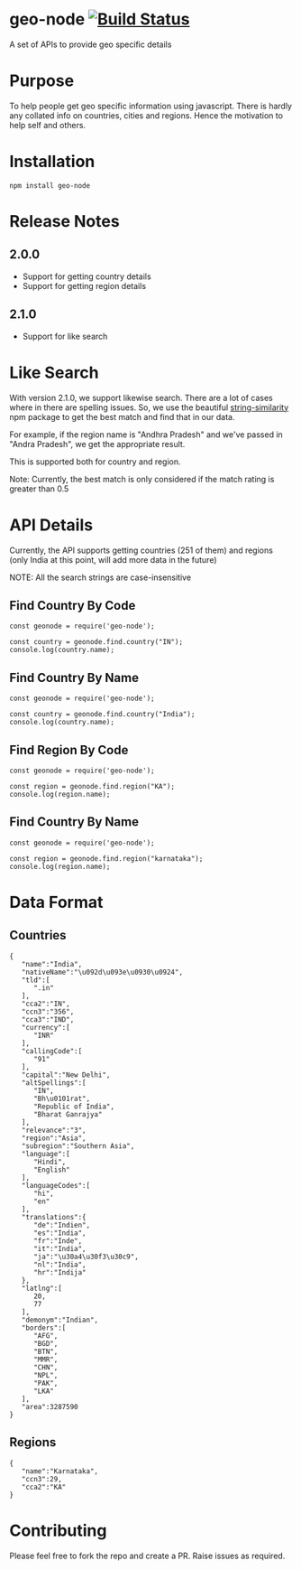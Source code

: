 # geo-node [![Build Status](https://travis-ci.org/VishwasShashidhar/geo-node.svg)](https://travis-ci.org/VishwasShashidhar/geo-node)
A set of APIs to provide geo specific details

# Purpose
To help people get geo specific information using javascript. There is hardly any collated info on countries, cities and regions. Hence the motivation to help self and others.

# Installation
`npm install geo-node`

# Release Notes

## 2.0.0
- Support for getting country details
- Support for getting region details

## 2.1.0
- Support for like search

# Like Search

With version 2.1.0, we support likewise search. There are a lot of cases where in there are spelling issues. So, we use the beautiful [string-similarity](https://www.npmjs.com/package/string-similarity) npm package to get the best match and find that in our data.

For example, if the region name is "Andhra Pradesh" and we've passed in "Andra Pradesh", we get the appropriate result.

This is supported both for country and region.

Note: Currently, the best match is only considered if the match rating is greater than 0.5

# API Details
Currently, the API supports getting countries (251 of them) and regions (only India at this point, will add more data in the future)

NOTE: All the search strings are case-insensitive

## Find Country By Code

```
const geonode = require('geo-node');

const country = geonode.find.country("IN");
console.log(country.name);

```
## Find Country By Name

```
const geonode = require('geo-node');

const country = geonode.find.country("India");
console.log(country.name);

```

## Find Region By Code

```
const geonode = require('geo-node');

const region = geonode.find.region("KA");
console.log(region.name);

```
## Find Country By Name

```
const geonode = require('geo-node');

const region = geonode.find.region("karnataka");
console.log(region.name);

```

# Data Format

## Countries

```
{
   "name":"India",
   "nativeName":"\u092d\u093e\u0930\u0924",
   "tld":[
      ".in"
   ],
   "cca2":"IN",
   "ccn3":"356",
   "cca3":"IND",
   "currency":[
      "INR"
   ],
   "callingCode":[
      "91"
   ],
   "capital":"New Delhi",
   "altSpellings":[
      "IN",
      "Bh\u0101rat",
      "Republic of India",
      "Bharat Ganrajya"
   ],
   "relevance":"3",
   "region":"Asia",
   "subregion":"Southern Asia",
   "language":[
      "Hindi",
      "English"
   ],
   "languageCodes":[
      "hi",
      "en"
   ],
   "translations":{
      "de":"Indien",
      "es":"India",
      "fr":"Inde",
      "it":"India",
      "ja":"\u30a4\u30f3\u30c9",
      "nl":"India",
      "hr":"Indija"
   },
   "latlng":[
      20,
      77
   ],
   "demonym":"Indian",
   "borders":[
      "AFG",
      "BGD",
      "BTN",
      "MMR",
      "CHN",
      "NPL",
      "PAK",
      "LKA"
   ],
   "area":3287590
}
```

## Regions

```
{
   "name":"Karnataka",
   "ccn3":29,
   "cca2":"KA"
}
```

# Contributing

Please feel free to fork the repo and create a PR. Raise issues as required.